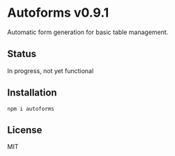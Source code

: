 # Autoforms v0.9.1

Automatic form generation for basic table management.

## Status

In progress, not yet functional

## Installation

`npm i autoforms`

## License

MIT
